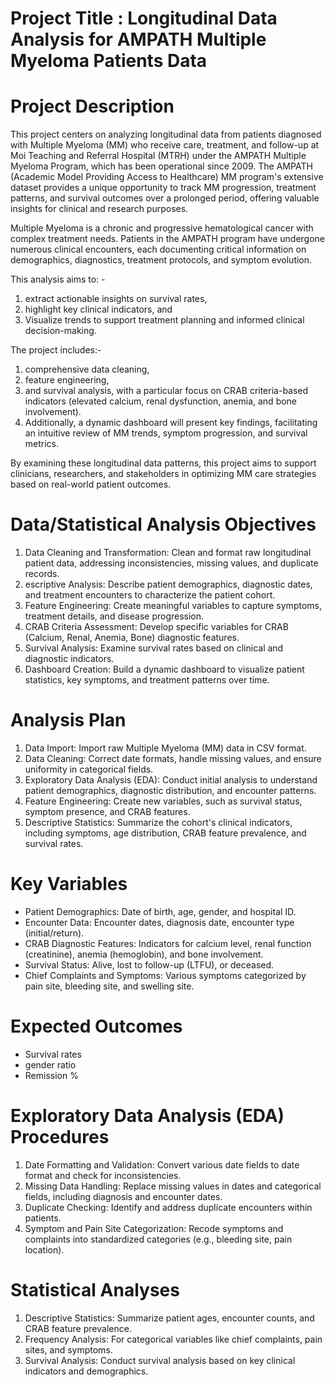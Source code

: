 # Project Title : Longitudinal Data Analysis for AMPATH Multiple Myeloma Patients Data

# Project Description
This project centers on analyzing longitudinal data from patients diagnosed with Multiple Myeloma (MM) who receive care, treatment, and follow-up at Moi Teaching and Referral Hospital (MTRH) under the AMPATH Multiple Myeloma Program, which has been operational since 2009. The AMPATH (Academic Model Providing Access to Healthcare) MM program's extensive dataset provides a unique opportunity to track MM progression, treatment patterns, and survival outcomes over a prolonged period, offering valuable insights for clinical and research purposes.

Multiple Myeloma is a chronic and progressive hematological cancer with complex treatment needs. Patients in the AMPATH program have undergone numerous clinical encounters, each documenting critical information on demographics, diagnostics, treatment protocols, and symptom evolution. 

This analysis aims to: -
1.  extract actionable insights on survival rates,
2.  highlight key clinical indicators, and
3.  Visualize trends to support treatment planning and informed clinical decision-making.

The project includes:-
1.  comprehensive data cleaning,
2.  feature engineering,
3.  and survival analysis, with a particular focus on CRAB criteria-based indicators (elevated calcium, renal dysfunction, anemia, and bone involvement).
4.  Additionally, a dynamic dashboard will present key findings, facilitating an intuitive review of MM trends, symptom progression, and survival metrics. 

By examining these longitudinal data patterns, this project aims to support clinicians, researchers, and stakeholders in optimizing MM care strategies based on real-world patient outcomes.

# Data/Statistical  Analysis Objectives
1. Data Cleaning and Transformation: Clean and format raw longitudinal patient data, addressing inconsistencies, missing values, and duplicate records.
2. escriptive Analysis: Describe patient demographics, diagnostic dates, and treatment encounters to characterize the patient cohort.
3. Feature Engineering: Create meaningful variables to capture symptoms, treatment details, and disease progression.
4. CRAB Criteria Assessment: Develop specific variables for CRAB (Calcium, Renal, Anemia, Bone) diagnostic features.
5. Survival Analysis: Examine survival rates based on clinical and diagnostic indicators.
6. Dashboard Creation: Build a dynamic dashboard to visualize patient statistics, key symptoms, and treatment patterns over time.

# Analysis Plan
1. Data Import: Import raw Multiple Myeloma (MM) data in CSV format.
2. Data Cleaning: Correct date formats, handle missing values, and ensure uniformity in categorical fields.
3. Exploratory Data Analysis (EDA): Conduct initial analysis to understand patient demographics, diagnostic distribution, and encounter patterns.
4. Feature Engineering: Create new variables, such as survival status, symptom presence, and CRAB features.
5. Descriptive Statistics: Summarize the cohort's clinical indicators, including symptoms, age distribution, CRAB feature prevalence, and survival rates.

# Key Variables
- Patient Demographics: Date of birth, age, gender, and hospital ID.
- Encounter Data: Encounter dates, diagnosis date, encounter type (initial/return).
- CRAB Diagnostic Features: Indicators for calcium level, renal function (creatinine), anemia (hemoglobin), and bone involvement.
- Survival Status: Alive, lost to follow-up (LTFU), or deceased.
- Chief Complaints and Symptoms: Various symptoms categorized by pain site, bleeding site, and swelling site.

# Expected Outcomes
- Survival rates
- gender ratio
- Remission %

# Exploratory Data Analysis (EDA) Procedures
1. Date Formatting and Validation: Convert various date fields to date format and check for inconsistencies.
2. Missing Data Handling: Replace missing values in dates and categorical fields, including diagnosis and encounter dates.
3. Duplicate Checking: Identify and address duplicate encounters within patients.
4. Symptom and Pain Site Categorization: Recode symptoms and complaints into standardized categories (e.g., bleeding site, pain location).

# Statistical Analyses
1. Descriptive Statistics: Summarize patient ages, encounter counts, and CRAB feature prevalence.
2. Frequency Analysis: For categorical variables like chief complaints, pain sites, and symptoms.
3. Survival Analysis: Conduct survival analysis based on key clinical indicators and demographics.
